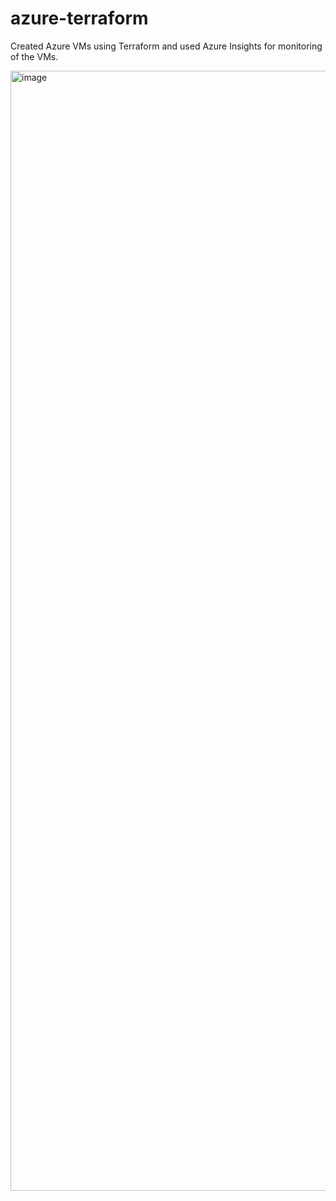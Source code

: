 # azure-terraform

Created Azure VMs using Terraform and used Azure Insights for monitoring of the VMs.

<img width="1792" alt="image" src="https://user-images.githubusercontent.com/88227234/205714034-c8f9a85a-0bed-4ce5-87d3-82cc8a7d6bbe.png">

 
